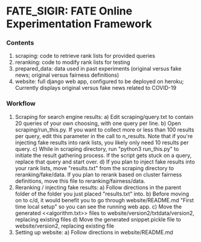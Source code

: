 # FATE_SIGIR: FATE Online Experimentation Framework

### Contents
1. scraping: code to retrieve rank lists for provided queries
2. reranking: code to modify rank lists for testing
3. prepared_data: data used in past experiments (original versus fake news; original versus fairness definitions)
4. website: full django web app, configured to be deployed on heroku; Currently displays original versus fake news related to COVID-19

### Workflow
1. Scraping for search engine results: 
	a) Edit scraping/query.txt to contain 20 queries of your own choosing, with one query per line.
	b) Open scraping/run_this.py. If you want to collect more or less than 100 results per query, edit this parameter in the call to n_results. Note that if you're injecting fake results into rank lists, you likely only need 10 results per query.
	c) While in scraping directory, run "python3 run_this.py" to initiate the result gathering process. If the script gets stuck on a query, replace that query and start over.
	d) If you plan to inject fake results into your rank lists, move "results.txt" from the scraping directory to reranking/fake/data. If you plan to rerank based on cluster fairness definitions, move this file to reranking/fairness/data.
2. Reranking / injecting fake results:
	a) Follow directions in the parent folder of the folder you just placed "results.txt" into.
	b) Before moving on to c/d, it would benefit you to go through website/README.md "First time local setup" so you can see the running web app.
	c) Move the generated <<algorithm.txt>> files to website/version2/txtdata/version2, replacing existing files
	d) Move the generated snippet.pickle file to website/version2, replacing existing file
3. Setting up website:
	a) Follow directions in website/README.md
	
